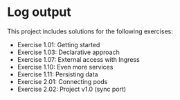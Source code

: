 # Log output

This project includes solutions for the following exercises:

* Exercise 1.01: Getting started
* Exercise 1.03: Declarative approach
* Exercise 1.07: External access with Ingress
* Exercise 1.10: Even more services
* Exercise 1.11: Persisting data
* Exercise 2.01: Connecting pods
* Exercise 2.02: Project v1.0 (sync port)